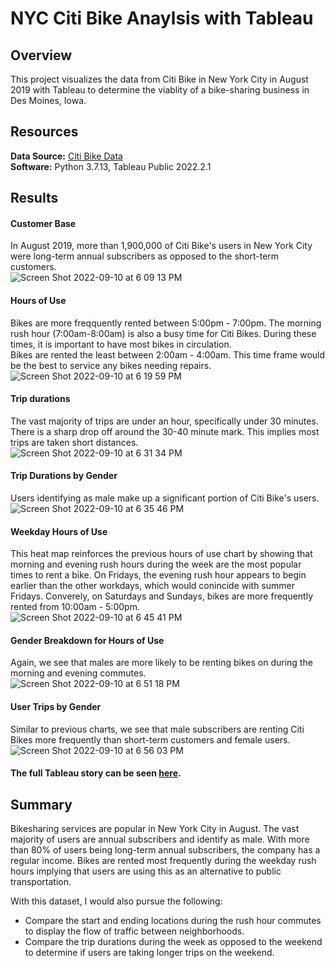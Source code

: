 # NYC Citi Bike Anaylsis with Tableau

## Overview
This project visualizes the data from Citi Bike in New York City in August 2019 with Tableau to determine the viablity of a bike-sharing business in Des Moines, Iowa. 

## Resources
**Data Source:** [Citi Bike Data](https://ride.citibikenyc.com/system-data) <br>
**Software:** Python 3.7.13, Tableau Public 2022.2.1

## Results

#### Customer Base
In August 2019, more than 1,900,000 of Citi Bike's users in New York City were long-term annual subscribers as opposed to the short-term customers.<br>
![Screen Shot 2022-09-10 at 6 09 13 PM](https://user-images.githubusercontent.com/106405775/189504727-852dd613-5e8f-47ea-b68c-d8bf42aa2d2b.png)<br>

#### Hours of Use
Bikes are more freqquently rented between 5:00pm - 7:00pm. The morning rush hour (7:00am-8:00am) is also a busy time for Citi Bikes. During these times, it is important to have most bikes in circulation.<br>
Bikes are rented the least between 2:00am - 4:00am. This time frame would be the best to service any bikes needing repairs. <br>
![Screen Shot 2022-09-10 at 6 19 59 PM](https://user-images.githubusercontent.com/106405775/189504966-edefe994-3521-49f2-a2f3-5ab8ee8b8a0d.png)

#### Trip durations
The vast majority of trips are under an hour, specifically under 30 minutes. There is a sharp drop off around the 30-40 minute mark. This implies most trips are taken short distances. <br>
![Screen Shot 2022-09-10 at 6 31 34 PM](https://user-images.githubusercontent.com/106405775/189505223-347f73e2-3305-4401-8d1b-02a59505c4eb.png)

#### Trip Durations by Gender
Users identifying as male make up a significant portion of Citi Bike's users.<br>
![Screen Shot 2022-09-10 at 6 35 46 PM](https://user-images.githubusercontent.com/106405775/189505294-0079c070-93e4-4986-b2e7-f576fedec69b.png)

#### Weekday Hours of Use
This heat map reinforces the previous hours of use chart by showing that morning and evening rush hours during the week are the most popular times to rent a bike. On Fridays, the evening rush hour appears to begin earlier than the other workdays, which would conincide with summer Fridays. Converely, on Saturdays and Sundays, bikes are more frequently rented from 10:00am - 5:00pm. <br>
![Screen Shot 2022-09-10 at 6 45 41 PM](https://user-images.githubusercontent.com/106405775/189505435-5f226a11-fb51-4e80-bb06-6255b6777ed4.png)

#### Gender Breakdown for Hours of Use
Again, we see that males are more likely to be renting bikes on during the morning and evening commutes. <br>
![Screen Shot 2022-09-10 at 6 51 18 PM](https://user-images.githubusercontent.com/106405775/189505534-ad3f1ec6-2cfe-43af-bfe3-6753d1d7a1ae.png)

#### User Trips by Gender
Similar to previous charts, we see that male subscribers are renting Citi Bikes more frequently than short-term customers and female users. <br>
![Screen Shot 2022-09-10 at 6 56 03 PM](https://user-images.githubusercontent.com/106405775/189505645-63d5f152-f132-4e0a-8229-8c1435de5469.png)

#### The full Tableau story can be seen [here](https://public.tableau.com/app/profile/clare.robbins/viz/NYCCitibikeStory_16628475197900/NYCCitibikeStory).

## Summary
Bikesharing services are popular in New York City in August. The vast majority of users are annual subscribers and identify as male. With more than 80% of users being long-term annual subscribers, the company has a regular income. Bikes are rented most frequently during the weekday rush hours implying that users are using this as an alternative to public transportation. 

With this dataset, I would also pursue the following:
- Compare the start and ending locations during the rush hour commutes to display the flow of traffic between neighborhoods. 
- Compare the trip durations during the week as opposed to the weekend to determine if users are taking longer trips on the weekend. 
